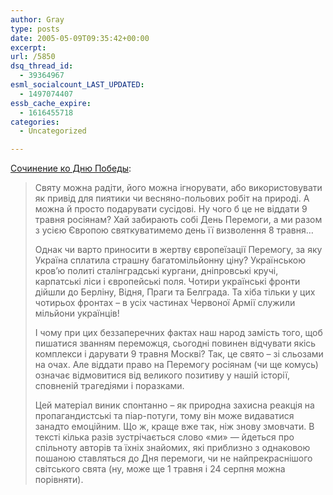 ```yaml
---
author: Gray
type: posts
date: 2005-05-09T09:35:42+00:00
excerpt:
url: /5850
dsq_thread_id:
  - 39364967
esml_socialcount_LAST_UPDATED:
  - 1497074407
essb_cache_expire:
  - 1616455718
categories:
  - Uncategorized

---
```








[Сочинение ко Дню Победы][1]:

> Святу можна радіти, його можна ігнорувати, або використовувати як привід для пиятики чи весняно-польових робіт на природі. А можна й просто подарувати сусідові. Ну чого б це не віддати 9 травня росіянам? Хай забирають собі День Перемоги, а ми разом з усією Європою святкуватимемо день її визволення 8 травня…
> 
> Однак чи варто приносити в жертву європеїзації Перемогу, за яку Україна сплатила страшну багатомільйонну ціну? Українською кров’ю политі сталінградські кургани, дніпровські кручі, карпатські ліси і європейські поля. Чотири українські фронти дійшли до Берліну, Відня, Праги та Белграда. Та хіба тільки у цих чотирьох фронтах – в усіх частинах Червоної Армії служили мільйони українців!
> 
> І чому при цих беззаперечних фактах наш народ замість того, щоб пишатися званням переможця, сьогодні повинен відчувати якісь комплекси і дарувати 9 травня Москві? Так, це свято – зі сльозами на очах. Але віддати право на Перемогу росіянам (чи ще комусь) означає відмовитися від великого позитиву у нашій історії, сповненій трагедіями і поразками.
> 
> Цей матеріал виник спонтанно – як природна захисна реакція на пропагандистські та піар-потуги, тому він може видаватися занадто емоційним. Що ж, краще вже так, ніж знову змовчати. В тексті кілька разів зустрічається слово &#171;ми&#187; &#8212; йдеться про спільноту авторів та їхніх знайомих, які приблизно з однаковою пошаною ставляться до Дня перемоги, чи не найпрекраснішого світського свята (ну, може ще 1 травня і 24 серпня можна порівняти).

 [1]: http://pravda.com.ua/archive/2005/may/8/1.shtml